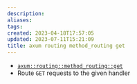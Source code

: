 ```yaml
---
description:
aliases: 
tags: 
created: 2023-04-18T17:57:05
updated: 2023-07-11T15:21:09
title: axum routing method_routing get
---
```

- [`axum::routing::method_routing::get`](https://docs.rs/axum/latest/axum/routing/method_routing/fn.get.html)
- Route `GET` requests to the given handler